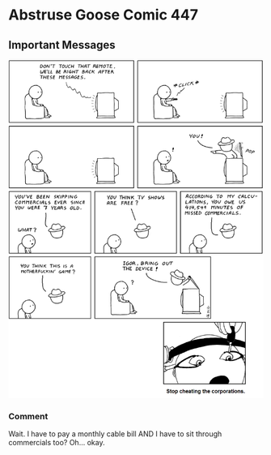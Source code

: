 # Abstruse Goose Comic 447
## Important Messages

![image](comics/i_feel_like_im_getting_DPed_by_my_TV.png)
### Comment
Wait. I have to pay a monthly cable bill AND I have to sit through commercials too? Oh... okay.
